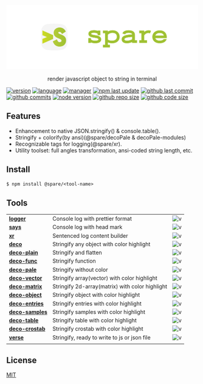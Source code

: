 <div align="center">
  <img alt="banner" src="./media/spare-banner.svg">
  <p align="center">render javascript object to string in terminal</p>
</div>

[![version](https://img.shields.io/npm/v/@spare/deco?logo=npm&style=flat-square)]()
[![language](https://img.shields.io/github/languages/top/gadge/spare?logo=javascript&style=flat-square)][url-github]
[![manager](https://img.shields.io/badge/manager-pnpm-F69220?logo=pnpm&logoColor=EEE&style=flat-square)][url-github]
[![npm last update](https://img.shields.io/npm/last-update/@spare/deco?logo=npm&style=flat-square)]()
[![github last commit](https://img.shields.io/github/last-commit/gadge/spare?logo=github&style=flat-square)][url-github]
[![github commits](https://img.shields.io/github/commit-activity/t/gadge/spare?logo=github&style=flat-square)][url-github]
[![node version](https://img.shields.io/node/v/@spare/deco/latest?logo=node.js&style=flat-square)]()
[![github repo size](https://img.shields.io/github/repo-size/gadge/spare)]()
[![github code size](https://img.shields.io/github/languages/code-size/gadge/spare)]()

[//]: <> (Link)

[url-github]: https://github.com/gadge/spare

[url-npm]: https://npmjs.org/package/@spare/deco

## Features

- Enhancement to native JSON.stringify() & console.table().
- Stringify + colorify(by ansi)(@spare/decoPale & decoPale-modules)
- Recognizable tags for logging(@spare/xr).
- Utility toolset: full angles transformation, ansi-coded string length, etc.

## Install

```console
$ npm install @spare/<tool-name>
```

## Tools

|                                                     |                                                 |                       |
|-----------------------------------------------------|-------------------------------------------------|-----------------------|
| [**logger**](packages/debugger/logger)              | Console log with prettier format                | ![v][logger-dm]       |
| [**says**](packages/debugger/says)                  | Console log with head mark                      | ![v][says-dm]         |
| [**xr**](packages/debugger/xr)                      | Sentenced log content builder                   | ![v][xr-dm]           |
| [**deco**](packages/recursive/deco)                 | Stringify any object with color highlight       | ![v][deco-dm]         |
| [**deco-plain**](packages/recursive/deco-flat)       | Stringify and flatten                           | ![v][deco-plain-dm]    |
| [**deco-func**](packages/recursive/deco-func)       | Stringify function                              | ![v][deco-func-dm]    |
| [**deco-pale**](packages/recursive/deco-pale)       | Stringify without color                         | ![v][deco-pale-dm]    |
| [**deco-vector**](packages/primitive/deco-vector)   | Stringify array(vector) with color highlight    | ![v][deco-vector-dm]  |
| [**deco-matrix**](packages/primitive/deco-matrix)   | Stringify 2d-array(matrix) with color highlight | ![v][deco-matrix-dm]  |
| [**deco-object**](packages/primitive/deco-object)   | Stringify object with color highlight           | ![v][deco-object-dm]  |
| [**deco-entries**](packages/primitive/deco-entries) | Stringify entries with color highlight          | ![v][deco-entries-dm] |
| [**deco-samples**](packages/interop/deco-samples)   | Stringify samples with color highlight          | ![v][deco-samples-dm] |
| [**deco-table**](packages/interop/deco-table)       | Stringify table with color highlight            | ![v][deco-table-dm]   |
| [**deco-crostab**](packages/interop/deco-crostab)   | Stringify crostab with color highlight          | ![v][deco-crostab-dm] |
| [**verse**](packages/interop/verse)                 | Stringify, ready to write to js or json file    | ![v][verse-dm]        |
|                                                     |                                                 |                       |

[//]: <> (Local routes)

[logger-dm]:       https://flat.badgen.net/npm/dm/@spare/logger
[says-dm]:         https://flat.badgen.net/npm/dm/@spare/says
[xr-dm]:           https://flat.badgen.net/npm/dm/@spare/xr
[deco-dm]:         https://flat.badgen.net/npm/dm/@spare/deco
[deco-plain-dm]:    https://flat.badgen.net/npm/dm/@spare/deco-flat
[deco-func-dm]:    https://flat.badgen.net/npm/dm/@spare/deco-func
[deco-pale-dm]:    https://flat.badgen.net/npm/dm/@spare/deco-pale
[deco-vector-dm]:  https://flat.badgen.net/npm/dm/@spare/deco-vector
[deco-matrix-dm]:  https://flat.badgen.net/npm/dm/@spare/deco-matrix
[deco-object-dm]:  https://flat.badgen.net/npm/dm/@spare/deco-object
[deco-entries-dm]: https://flat.badgen.net/npm/dm/@spare/deco-entries
[deco-samples-dm]: https://flat.badgen.net/npm/dm/@spare/deco-samples
[deco-table-dm]:   https://flat.badgen.net/npm/dm/@spare/deco-table
[deco-crostab-dm]: https://flat.badgen.net/npm/dm/@spare/deco-crostab
[verse-dm]:        https://flat.badgen.net/npm/dm/@spare/verse

## License

[MIT](http://opensource.org/licenses/MIT)
